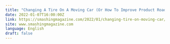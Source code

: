 ```yaml
---
title: "Changing A Tire On A Moving Car (Or How To Improve Product Roadmaps)"
date: 2022-01-07T16:00:00Z
link: https://smashingmagazine.com/2022/01/changing-tire-on-moving-car/?utm_medium=RSS&utm_source=news.12bit.vn
site: www.smashingmagazine.com
language: English
draft: false
---
```


